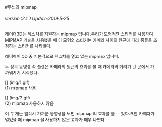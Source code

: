 #무늬의 mipmap

###### *version :2.1.0   Update:2019-5-25*

레이어3D는 텍스처를 지원하는 mipmap 입니다.우리가 모형적인 스티커를 사용하여 MIPMAP 기술을 사용했을 때 이 모형의 스티커는 카메라 사이의 원근에 따라 품질을 조정하는 스티커를 나타낸다.

레이에이 3D 중 기본적으로 텍스처를 열고 있는 mipmap 입니다.

두 장의 동영상 속 플랜은 카메라의 원근의 효과를 볼 때 카메라와 거리가 먼 곳에서 가까워지기 시작했다.

[] (img/1.gif)<br>(1) mipmap 사용

[] (img/2.gif)<br>(2) mipmap 사용하지 않음

이 두 개는 멀리서 가까운 동영상을 보면 mipmap 의 효과를 볼 수 있다.또한 카메라가 멀었을 때 mipmap 을 사용하지 않은 효과가 매우 나쁘다.
